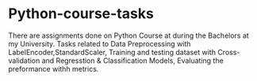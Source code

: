 # Python-course-tasks


There are assignments done on Python Course at during the Bachelors at my University.
Tasks related to Data Preprocessing with LabelEncoder,StandardScaler, Training and testing dataset with Cross-validation and Regresstion & Classification Models, Evaluating the preformance withh metrics.
